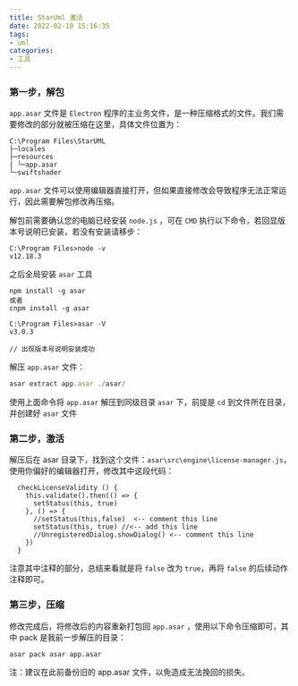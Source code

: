 ```yaml
---
title: StarUml 激活
date: 2022-02-10 15:16:35
tags:
- uml
categories:
- 工具
---
```

### 第一步，解包

`app.asar` 文件是 `Electron` 程序的主业务文件，是一种压缩格式的文件。我们需要修改的部分就被压缩在这里，具体文件位置为：

```
C:\Program Files\StarUML
├─locales
├─resources
| └─app.asar
└─swiftshader
```

`app.asar` 文件可以使用编辑器直接打开，但如果直接修改会导致程序无法正常运行，因此需要解包修改再压缩。

解包前需要确认您的电脑已经安装 `node.js` ，可在 `CMD` 执行以下命令，若回显版本号说明已安装，若没有安装请移步：

```
C:\Program Files>node -v
v12.18.3
```

之后全局安装 `asar` 工具

```
npm install -g asar 
或者 
cnpm install -g asar

C:\Program Files>asar -V
v3.0.3

// 出现版本号说明安装成功
```

解压 `app.asar` 文件：

```js
asar extract app.asar ./asar/
```

使用上面命令将 `app.asar` 解压到同级目录 `asar` 下，前提是 `cd` 到文件所在目录，并创建好 `asar` 文件

### 第二步，激活

解压后在 asar 目录下，找到这个文件：`asar\src\engine\license-manager.js`，使用你偏好的编辑器打开，修改其中这段代码：

```
  checkLicenseValidity () {
    this.validate().then(() => {
      setStatus(this, true)
    }, () => {
      //setStatus(this,false)  <-- comment this line
      setStatus(this, true) //<-- add this line
      //UnregisteredDialog.showDialog() <-- comment this line
    })
  }
```

注意其中注释的部分，总结来看就是将 `false` 改为 `true`，再将 `false` 的后续动作注释即可。

### 第三步，压缩

修改完成后，将修改后的内容重新打包回 `app.asar` ，使用以下命令压缩即可，其中 pack 是我前一步解压的目录：

```
asar pack asar app.asar
```

注：建议在此前备份旧的 app.asar 文件，以免造成无法挽回的损失。
